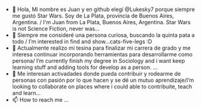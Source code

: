 - 👋 Hola, Mi nombre es Juan y en github elegí @Lukesky7 porque siempre me gustó Star Wars. Soy de La Plata, provincia de Buenos Aires, Argentina. / I'm Juan from La Plata, Buenos Aires, Argentina. Star Wars is not Science Fiction, never was...
- 👀 Siempre me consideré una persona curiosa, buscando la quinta pata a todo / I’m interested in find and show...cats-five-legs :D 
- 🌱 Actualmente realizo mi tesina para finalizar mi carrera de grado y me interesa continuar incorporando herramientas para desarrollarme como persona/ I’m currently finish my degree in Sociology and i want keep learning stuff and adding tools for develop as a person. ...
- 💞️ Me interesan activadades donde pueda contribuir y rodearme de personas con pasión por lo que hacen y se dé un mutuo aprendizaje/I’m looking to collaborate on places where i could able to contribuite, teach and learn...
- 📫 How to reach me ...

<!---
Lukesky7/Lukesky7 is a ✨ special ✨ repository because its `README.md` (this file) appears on your GitHub profile.
You can click the Preview link to take a look at your changes.
--->
